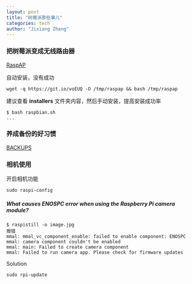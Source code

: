 ```yaml
---
layout: post
title: "树莓派那些事儿"
categories: tech
author: "Jixiang Zhang"
---
```


### 把树莓派变成无线路由器

[RaspAP](https://github.com/billz/raspap-webgui)

自动安装，没有成功

```shell
wget -q https://git.io/voEUQ -O /tmp/raspap && bash /tmp/raspap
```

建议查看 **installers** 文件夹内容，然后手动安装，提高安装成功率

```shell
$ bash raspbian.sh
...
```

### 养成备份的好习惯

[BACKUPS](https://www.raspberrypi.org/documentation/linux/filesystem/backup.md)

### 相机使用

开启相机功能

```shell
sudo raspi-config
```

##### What causes ENOSPC error when using the Raspberry Pi camera module?

```shell
$ raspistill -o image.jpg
报错
mmal: mmal_vc_component_enable: failed to enable component: ENOSPC
mmal: camera component couldn't be enabled
mmal: main: Failed to create camera component
mmal: Failed to run camera app. Please check for firmware updates
```

Solution

```shell
sudo rpi-update
```
